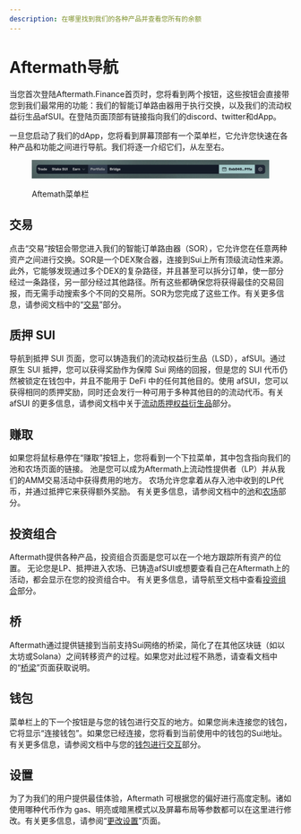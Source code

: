 ```yaml
---
description: 在哪里找到我们的各种产品并查看您所有的余额
---
```


# Aftermath导航

当您首次登陆Aftermath.Finance首页时，您将看到两个按钮，这些按钮会直接带您到我们最常用的功能：我们的智能订单路由器用于执行交换，以及我们的流动权益衍生品afSUI。在登陆页面顶部有链接指向我们的discord、twitter和dApp。

一旦您启动了我们的dApp，您将看到屏幕顶部有一个菜单栏，它允许您快速在各种产品和功能之间进行导航。我们将逐一介绍它们，从左至右。

<figure><img src="../.gitbook/assets/spaces_meKfXaQnIP3bbI1AdlVX_uploads_VAJRvW0PfODq5lEHmiUp_Screenshot 2024-02-21 at 8.webp" alt=""><figcaption><p>Aftemath菜单栏</p></figcaption></figure>

## 交易

点击“交易”按钮会带您进入我们的智能订单路由器（SOR），它允许您在任意两种资产之间进行交换。SOR是一个DEX聚合器，连接到Sui上所有顶级流动性来源。此外，它能够发现通过多个DEX的复杂路径，并且甚至可以拆分订单，使一部分经过一条路径，另一部分经过其他路径。所有这些都确保您将获得最佳的交易回报，而无需手动搜索多个不同的交易所。SOR为您完成了这些工作。有关更多信息，请参阅文档中的“[交易](../jiao-yi/zhi-neng-ding-dan-lu-you-qi.md)”部分。

## 质押 SUI

导航到抵押 SUI 页面，您可以铸造我们的流动权益衍生品（LSD），afSUI。通过原生 SUI 抵押，您可以获得奖励作为保障 Sui 网络的回报，但是您的 SUI 代币仍然被锁定在钱包中，并且不能用于 DeFi 中的任何其他目的。使用 afSUI，您可以获得相同的质押奖励，同时还会发行一种可用于多种其他目的的流动代币。有关 afSUI 的更多信息，请参阅文档中关于[流动质押权益衍生品](../liu-dong-zhi-ya/afsui.md)部分。

## 赚取

如果您将鼠标悬停在“赚取”按钮上，您将看到一个下拉菜单，其中包含指向我们的池和农场页面的链接。 池是您可以成为Aftermath上流动性提供者（LP）并从我们的AMM交易活动中获得费用的地方。 农场允许您拿着从存入池中收到的LP代币，并通过抵押它来获得额外奖励。 有关更多信息，请参阅文档中的[池](../chi-zi/heng-ding-han-shu-zuo-shi-shang.md)和[农场](../nong-chang/afterburner-bao-xian-ku.md)部分。

## 投资组合

Aftermath提供各种产品，投资组合页面是您可以在一个地方跟踪所有资产的位置。 无论您是LP、抵押进入农场、已铸造afSUI或想要查看自己在Aftermath上的活动，都会显示在您的投资组合中。 有关更多信息，请导航至文档中查看[投资组合](cha-kan-nin-de-tou-zi-zu-he.md)部分。

## 桥

Aftermath通过提供链接到当前支持Sui网络的桥梁，简化了在其他区块链（如以太坊或Solana）之间转移资产的过程。如果您对此过程不熟悉，请查看文档中的“[桥梁](qiao.md)”页面获取说明。

## 钱包

菜单栏上的下一个按钮是与您的钱包进行交互的地方。如果您尚未连接您的钱包，它将显示“连接钱包”。如果您已经连接，您将看到当前使用中的钱包的Sui地址。有关更多信息，请参阅文档中与您的[钱包进行交互](yu-nin-de-qian-bao-hu-dong.md)部分。

## 设置

为了为我们的用户提供最佳体验，Aftermath 可根据您的偏好进行高度定制。诸如使用哪种代币作为 gas、明亮或暗黑模式以及屏幕布局等参数都可以在这里进行修改。有关更多信息，请参阅“[更改设置](geng-gai-nin-de-she-zhi.md)”页面。
